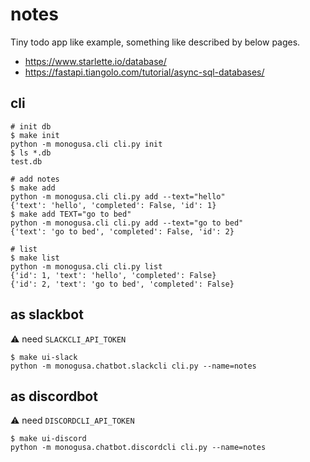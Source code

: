 # notes

Tiny todo app like example, something like described by below pages.

- https://www.starlette.io/database/
- https://fastapi.tiangolo.com/tutorial/async-sql-databases/

## cli

```console
# init db
$ make init
python -m monogusa.cli cli.py init
$ ls *.db
test.db

# add notes
$ make add
python -m monogusa.cli cli.py add --text="hello"
{'text': 'hello', 'completed': False, 'id': 1}
$ make add TEXT="go to bed"
python -m monogusa.cli cli.py add --text="go to bed"
{'text': 'go to bed', 'completed': False, 'id': 2}

# list
$ make list
python -m monogusa.cli cli.py list
{'id': 1, 'text': 'hello', 'completed': False}
{'id': 2, 'text': 'go to bed', 'completed': False}
```

## as slackbot

:warning: need `SLACKCLI_API_TOKEN`

```console
$ make ui-slack
python -m monogusa.chatbot.slackcli cli.py --name=notes
```

## as discordbot

:warning: need `DISCORDCLI_API_TOKEN`

```console
$ make ui-discord
python -m monogusa.chatbot.discordcli cli.py --name=notes
```
